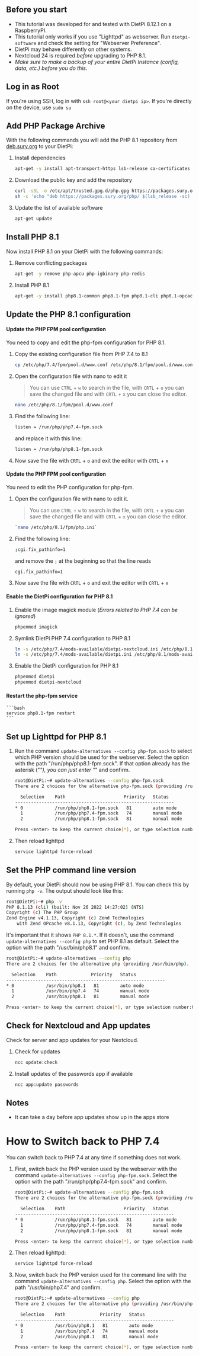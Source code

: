 ## Before you start
- This tutorial was developed for and tested with DietPi 8.12.1 on a RaspberryPI.
- This tutorial only works if you use "Lighttpd" as webserver.
  Run `dietpi-software` and check the setting for "Webserver Preference".
- DietPi may behave differently on other systems.
- Nextcloud 24 is required _before_ upgrading to PHP 8.1.
- _Make sure to make a backup of your entire DietPi Instance (config, data, etc.) before you do this._



## Log in as Root
If you're using SSH, log in with `ssh root@<your dietpi ip>`.
If you're directly on the device, use `sudo su`



## Add PHP Package Archive
With the following commands you will add the PHP 8.1 repository from [deb.sury.org](https://deb.sury.org/#php-packages) to your DietPi:

1. Install dependencies
    ```bash
    apt-get -y install apt-transport-https lsb-release ca-certificates curl
    ```
2. Download the public key and add the repository
    ```bash
    curl -sSL -o /etc/apt/trusted.gpg.d/php.gpg https://packages.sury.org/php/apt.gpg
    sh -c 'echo "deb https://packages.sury.org/php/ $(lsb_release -sc) main" > /etc/apt/sources.list.d/php.list'
    ```
3. Update the list of available software
    ```bash
    apt-get update
    ```



## Install PHP 8.1
Now install PHP 8.1 on your DietPi with the following commands:

1. Remove conflicting packages
    ```bash
    apt-get -y remove php-apcu php-igbinary php-redis
    ```
2. Install PHP 8.1
    ```bash
    apt-get -y install php8.1-common php8.1-fpm php8.1-cli php8.1-opcache php8.1-apcu php8.1-mysql php8.1-xml php8.1-zip php8.1-mbstring php8.1-gd php8.1-curl php8.1-redis php8.1-intl php8.1-bcmath php8.1-gmp php8.1-imagick php8.1-igbinary php8.1-readline php8.1-phpdbg imagemagick
    ```



## Update the PHP 8.1 configuration
#### Update the PHP FPM pool configuration
You need to copy and edit the php-fpm configuration for PHP 8.1.

1. Copy the existing configuration file from PHP 7.4 to 8.1
    ```bash
    cp /etc/php/7.4/fpm/pool.d/www.conf /etc/php/8.1/fpm/pool.d/www.conf
    ```
2. Open the configuration file with nano to edit it
   > You can use `CTRL` + `w` to search in the file, with `CRTL` + `o` you can save the changed file and with `CRTL` + `x` you can close the editor.
    ```bash
    nano /etc/php/8.1/fpm/pool.d/www.conf
    ```
3. Find the following line:
    ```bash
    listen = /run/php/php7.4-fpm.sock
    ```
   and replace it with this line:
    ```bash
    listen = /run/php/php8.1-fpm.sock
    ```
4. Now save the file with `CRTL` + `o` and exit the editor with `CRTL` + `x`

#### Update the PHP FPM pool configuration
You need to edit the PHP configuration for php-fpm.

1. Open the configuration file with nano to edit it.
    > You can use `CTRL` + `w` to search in the file, with `CRTL` + `o` you can save the changed file and with `CRTL` + `x` you can close the editor.
    ```bash
    `nano /etc/php/8.1/fpm/php.ini`
2. Find the following line:
    ```bash
    ;cgi.fix_pathinfo=1
    ```
   and remove the `;` at the beginning so that the line reads
    ```bash
    cgi.fix_pathinfo=1
    ```
3. Now save the file with `CRTL` + `o` and exit the editor with `CRTL` + `x`

#### Enable the DietPi configuration for PHP 8.1
1. Enable the image magick module (_Errors related to PHP 7.4 can be ignored_)
    ```bash
    phpenmod imagick
    ```
2. Symlink DietPi PHP 7.4 configuration to PHP 8.1
    ```bash
    ln -s /etc/php/7.4/mods-available/dietpi-nextcloud.ini /etc/php/8.1/mods-available/dietpi-nextcloud.ini
    ln -s /etc/php/7.4/mods-available/dietpi.ini /etc/php/8.1/mods-available/dietpi.ini
    ```
3. Enable the DietPi configuration for PHP 8.1
    ```bash
    phpenmod dietpi
    phpenmod dietpi-nextcloud
    ```

#### Restart the php-fpm service
    ```bash
    service php8.1-fpm restart
    ```



## Set up Lighttpd for PHP 8.1
1. Run the command `update-alternatives --config php-fpm.sock` to select which PHP version should be used for the webserver.
    Select the option with the path "/run/php/php8.1-fpm.sock". If that option already has the asterisk ("*"), you can just enter "*" and confirm.
    ```bash
    root@DietPi:~# update-alternatives --config php-fpm.sock
    There are 2 choices for the alternative php-fpm.sock (providing /run/php/php-fpm.sock).
    
      Selection    Path                      Priority   Status
    ------------------------------------------------------------
    * 0            /run/php/php8.1-fpm.sock   81        auto mode
      1            /run/php/php7.4-fpm.sock   74        manual mode
      2            /run/php/php8.1-fpm.sock   81        manual mode
    
    Press <enter> to keep the current choice[*], or type selection number: 0
    ```
2. Then reload lighttpd
    ```bash
    service lighttpd force-reload
    ```



## Set the PHP command line version
By default, your DietPi should now be using PHP 8.1.
You can check this by running `php -v`. The output should look like this:
```bash
root@DietPi:~# php -v
PHP 8.1.13 (cli) (built: Nov 26 2022 14:27:02) (NTS)
Copyright (c) The PHP Group
Zend Engine v4.1.13, Copyright (c) Zend Technologies
    with Zend OPcache v8.1.13, Copyright (c), by Zend Technologies
```

It's important that it shows `PHP 8.1.*`.
If it doesn't, use the command `update-alternatives --config php` to set PHP 8.1 as default.
Select the option with the path "/usr/bin/php8.1" and confirm.
```bash
root@DietPi:~# update-alternatives --config php
There are 2 choices for the alternative php (providing /usr/bin/php).

  Selection    Path             Priority   Status
------------------------------------------------------------
* 0            /usr/bin/php8.1   81        auto mode
  1            /usr/bin/php7.4   74        manual mode
  2            /usr/bin/php8.1   81        manual mode

Press <enter> to keep the current choice[*], or type selection number:0
```



## Check for Nextcloud and App updates
Check for server and app updates for your Nextcloud.

1. Check for updates
    ```bash
    ncc update:check
    ```
2. Install updates of the passwords app if available
    ```bash
    ncc app:update passwords
    ```



## Notes
- It can take a day before app updates show up in the apps store



# How to Switch back to PHP 7.4
You can switch back to PHP 7.4 at any time if something does not work.

1. First, switch back the PHP version used by the webserver with the command `update-alternatives --config php-fpm.sock`.
    Select the option with the path "/run/php/php7.4-fpm.sock" and confirm.
    ```bash
    root@DietPi:~# update-alternatives --config php-fpm.sock
    There are 2 choices for the alternative php-fpm.sock (providing /run/php/php-fpm.sock).
    
      Selection    Path                      Priority   Status
    ------------------------------------------------------------
    * 0            /run/php/php8.1-fpm.sock   81        auto mode
      1            /run/php/php7.4-fpm.sock   74        manual mode
      2            /run/php/php8.1-fpm.sock   81        manual mode
    
    Press <enter> to keep the current choice[*], or type selection number:1
    ```
2. Then reload lighttpd:
    ```bash
    service lighttpd force-reload
    ```
3. Now, switch back the PHP version used for the command line with the command `update-alternatives --config php`.
    Select the option with the path "/usr/bin/php7.4" and confirm.
    ```bash
    root@DietPi:~# update-alternatives --config php
    There are 2 choices for the alternative php (providing /usr/bin/php).
    
      Selection    Path             Priority   Status
    ------------------------------------------------------------
    * 0            /usr/bin/php8.1   81        auto mode
      1            /usr/bin/php7.4   74        manual mode
      2            /usr/bin/php8.1   81        manual mode
    
    Press <enter> to keep the current choice[*], or type selection number:1
    ```